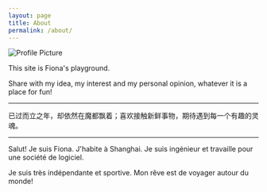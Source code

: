 ```yaml
---
layout: page
title: About
permalink: /about/
---
```


<img src="{{ site.baseurl }}/assets/profile-placeholder.gif" title="Profile Picture" class="profile">

This site is Fiona's playground.

Share with my idea, my interest and my personal opinion, whatever it is a place for fun! 
<hr>
已过而立之年，却依然在魔都飘着；喜欢接触新鲜事物，期待遇到每一个有趣的灵魂。

<hr>
Salut! Je suis Fiona. J'habite à Shanghai. Je suis ingénieur et travaille pour une société de logiciel. 

Je suis très indépendante et sportive. Mon rêve est de voyager autour du monde!

